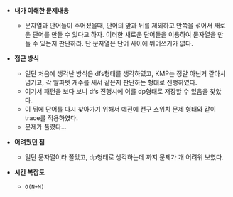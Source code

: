 - **내가 이해한 문제내용**
  - 문자열과 단어들이 주어졌을때, 단어의 앞과 뒤를 제외하고 안쪽을 섞어서 새로운 단어를 만들 수 있다고 하자. 이러한 새로운 단어들을 이용하여 문자열을 만들 수 있는지 판단하라. 단 문자열은 단어 사이에 뛰어쓰기가 없다.

- **접근 방식**
  - 일단 처음에 생각난 방식은 dfs형태를 생각하였고, KMP는 정말 아닌거 같아서 넘기고, 각 알파벳 개수를 새서 같은지 판단하는 형태로 진행하였다.
  - 여기서 패턴을 보다 보니 dfs 진행시에 이를 dp형태로 저장할 수 있음을 찾았다.
  - 이 뒤에 단어를 다시 찾아가기 위해서 예전에 전구 스위치 문제 형태와 같이 trace를 적용하였다.
  - 문제가 풀렸다...

- **어려웠던 점**
  - 일단 문자열이라 쫄았고, dp형태로 생각하는데 까지 문제가 개 어려워 보였다.

- **시간 복잡도**
  - `O(N+M)`